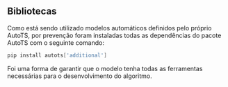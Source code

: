 ## Bibliotecas
Como está sendo utilizado modelos automáticos definidos pelo próprio AutoTS, por prevenção foram instaladas todas as dependências do pacote AutoTS com o seguinte comando:
``` PowerShell
pip install autots['additional']
```
Foi uma forma de garantir que o modelo tenha todas as ferramentas necessárias para o desenvolvimento do algoritmo.
